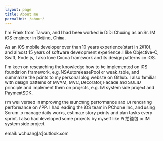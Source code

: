 ```yaml
---
layout: page
title: About me
permalink: /about/
---
```


I'm Frank from Taiwan, and I had been worked in DiDi Chuxing as an Sr. IM iOS engineer in Beijing, China.

As an iOS mobile developer over than 10 years experience(start in 2010), and almost 15 years of software development experience. I like Objective-C, Swift, Node.js, I also love Cocoa framework and its design patterns on iOS.

I'm keen on researching the knowledge how to be implemented on iOS foundation framework, e.g. NSAutoreleasePool or weak_table, and summarize the points to my personal blog website on Github. I also familiar with design patterns of MVVM, MVC, Decorator, Facade and SOLID principle and implement them on projects, e.g. IM system side project and PaymentSDK.

I’m well versed in improving the launching performance and UI rendering performance on APP. I had leading the iOS team in PChome Inc, and using Scrum to manage daily works, estimate story points and plan tasks every sprint. I also had developed some projects by myself like Pi 拍錢包 or IM system side project.

email: wchuang[at]outlook.com
